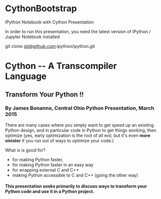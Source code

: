 # CythonBootstrap
IPython Notebook with Cython Presentation

In order to run this presentation, you need the latest version of IPython / Jupyter Notebook installed

git clone git@github.com:ipython/ipython.git

Cython -- A Transcompiler Language    
====================================

## Transform Your Python !!

### By James Bonanno, Central Ohio Python Presentation, March 2015

There are many cases where you simply want to get speed up an existing Python design, and in particular code in Python to get things working, then optimize (yes, early optimization is the root of all evil, but it's even **more sinister** if you run out of ways to optimize your code.)

What is is good for?

  - for making Python faster,
  - for making Python faster in an easy way
  - for wrapping external C and C++ 
  - making Python accessible to C and C++ (going the other way)
  
#### This presentation seeks primarily to discuss ways to transform your Python code and use it in a Python project. 